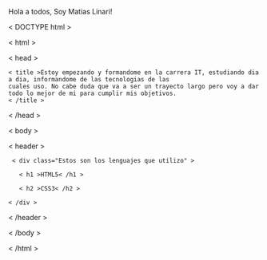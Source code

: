Hola a todos, Soy Matias Linari!

< DOCTYPE html >

< html >

< head > 

    < title >Estoy empezando y formandome en la carrera IT, estudiando dia a dia, informandome de las tecnologias de las 
    cuales uso. No cabe duda que va a ser un trayecto largo pero voy a dar todo lo mejor de mi para cumplir mis objetivos.
    < /title >
    
< /head >

< body >
   
   < header >
     
     < div class="Estos son los lenguajes que utilizo" >
       
       < h1 >HTML5< /h1 >
       
       < h2 >CSS3< /h2 >
    
    < /div >
   
   < /header >
  
  < /body >
  
  < /html >
